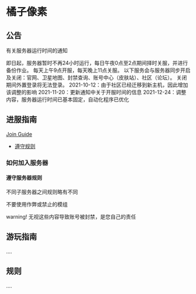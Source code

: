 # 橘子像素


## 公告

有关服务器运行时间的通知

即日起，服务器暂时不再24小时运行，每日午夜0点至2点期间择时关服，并进行备份作业。
每天上午9点开服，每天晚上11点关服。
以下服务会与服务器同步开启及关闭：官网、卫星地图、封禁查询、账号中心（皮肤站）、社区（论坛）。 关闭期间外置登录将无法登录。
2021-10-12：由于社区已经迁移到新主机，因此增加该调整的影响
2021-11-20：更新通知中关于开服时间的信息
2021-12-24：调整内容，服务器运行时间已基本固定，自动化程序已优化


## 进服指南

[Join Guide](/pages/join-guide.md)

- [遵守规则](/pages/how-to-join/index.md)
### 如何加入服务器

#### 遵守服务器规则

不同子服务器之间规则略有不同

不要使用作弊或禁止的模组

warning! 无视这些内容导致账号被封禁，是您自己的责任

## 游玩指南

....


## 规则

....